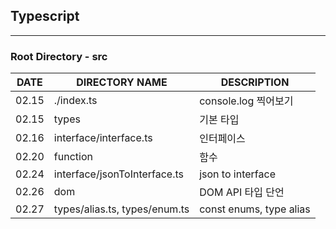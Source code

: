 ## Typescript

---

### Root Directory - src

|DATE|DIRECTORY NAME|DESCRIPTION|
|---|---|---|
|02.15|./index.ts|console.log 찍어보기|
|02.15|types|기본 타입|
|02.16|interface/interface.ts|인터페이스|
|02.20|function|함수|
|02.24|interface/jsonToInterface.ts|json to interface|
|02.26|dom|DOM API 타입 단언|
|02.27|types/alias.ts, types/enum.ts|const enums, type alias|